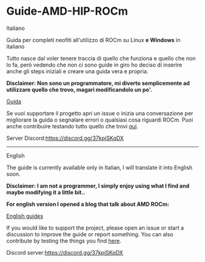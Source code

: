 # Guide-AMD-HIP-ROCm

Italiano

Guida per completi neofiti all'utilizzo di ROCm su Linux **e Windows** in italiano

Tutto nasce dal voler tenere traccia di quello che funziona e quello che non lo fa, però vedendo che non ci sono guide in giro ho deciso di inserire anche gli steps iniziali e creare una guida vera e propria. 

**Disclaimer: Non sono un programmatore, mi diverto semplicemente ad utilizzare quello che trovo, magari modificandolo un po'.**

[Guida](https://github.com/wasd-tech/Guida-AMD-HIP-ROCm/wiki)

Se vuoi supportare il progetto apri un issue o inizia una conversazione per migliorare la guida o segnalare errori o qualsiasi cosa riguardi ROCm. Puoi anche contribuire testando tutto quello che trovi [qui](https://github.com/wasd-tech/Guida-AMD-HIP-ROCm/wiki/Testing).

Server Discord:https://discord.gg/37kpjSKqDX

***

English

The guide is currently available only in Italian, I will translate it into English soon.

**Disclaimer: I am not a programmer, I simply enjoy using what I find and maybe modifying it a little bit..**

**For english version I opened a blog that talk about AMD ROCm:**

[English guides](https://wasdtech.altervista.org)

If you would like to support the project, please open an issue or start a discussion to improve the guide or report something. You can also contribute by testing the things you find [here](https://github.com/wasd-tech/Guida-AMD-HIP-ROCm/wiki/Testing).

Discord server:https://discord.gg/37kpjSKqDX
